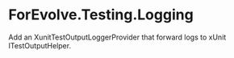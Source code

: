 # ForEvolve.Testing.Logging
Add an XunitTestOutputLoggerProvider that forward logs to xUnit ITestOutputHelper.
